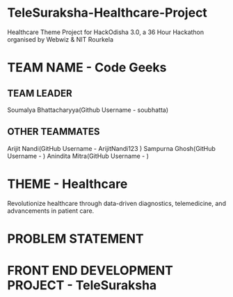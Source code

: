 # TeleSuraksha-Healthcare-Project
Healthcare Theme Project for HackOdisha 3.0, a 36 Hour Hackathon organised by Webwiz &amp; NIT Rourkela

# TEAM NAME - Code Geeks
## TEAM LEADER 
Soumalya Bhattacharyya(Github Username - soubhatta)

## OTHER TEAMMATES 
Arijit Nandi(GitHub Username - ArijitNandi123 )
Sampurna Ghosh(GitHub Username -  )
Anindita Mitra(GitHub Username -  )

# THEME - Healthcare
Revolutionize healthcare through data-driven diagnostics, telemedicine, and advancements in patient care.

# PROBLEM STATEMENT

# FRONT END DEVELOPMENT PROJECT - TeleSuraksha
